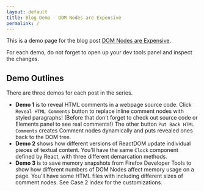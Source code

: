 ```yaml
---
layout: default
title: Blog Demo - DOM Nodes are Expensive
permalink: /
---
```


This is a demo page for the blog post [DOM Nodes are Expensive](https://xkema.github.io/2020/dom-nodes-are-expensive "DOM Nodes are Expensive").

For each demo, do not forget to open up your dev tools panel and inspect the changes.

## Demo Outlines

There are three demos for each post in the series.

- **Demo 1** is to reveal HTML comments in a webpage source code. Click `Reveal HTML Comments` button to replace inline comment nodes with styled paragraphs! (Before that don't forget to check out source code or Elements panel to see real comments!) The other button `Put Back HTML Comments` creates Comment nodes dynamically and puts revealed ones back to the DOM tree.
- **Demo 2** shows how different versions of ReactDOM update individual pieces of textual content. You'll have the same `Clock` component defined by React, with three different demarcation methods.
- **Demo 3** is to save memory snapshots from Firefox Developer Tools to show how different numbers of DOM Nodes affect memory usage on a page. You'll have some HTML files with including different sizes of comment nodes. See Case 2 index for the customizations.